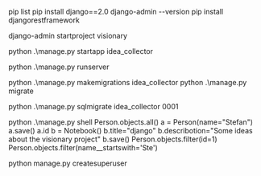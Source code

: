 pip list
pip install django==2.0
django-admin --version
pip install djangorestframework

django-admin startproject visionary

python .\manage.py startapp idea_collector

python .\manage.py runserver

python .\manage.py makemigrations idea_collector
python .\manage.py migrate

python .\manage.py sqlmigrate idea_collector 0001

python .\manage.py shell
Person.objects.all()
a = Person(name="Stefan")
a.save()
a.id
b = Notebook()
b.title="django"
b.describotion="Some ideas about the visionary project"
b.save()
Person.objects.filter(id=1)
Person.objects.filter(name__startswith='Ste')

python manage.py createsuperuser

